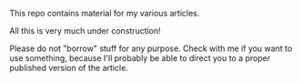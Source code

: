 This repo contains material for my various articles.

All this is very much under construction!

Please do not "borrow" stuff for any purpose. Check with me if you want to use something, because I'll probably be able to direct you to a proper published version of the article.
